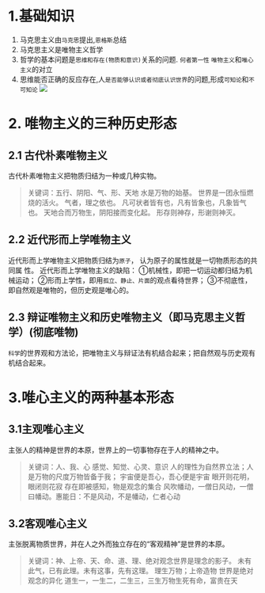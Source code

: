 # 1.基础知识
1. 马克思主义由`马克思`提出,`恩格斯`总结 
2. 马克思主义是唯物主义哲学
3. 哲学的基本问题是`思维和存在(物质和意识)`关系的问题.  `何者第一性` `唯物主义`和`唯心主义`的对立
4. 思维能否正确的反应存在,人`是否能够认识或者彻底认识世界`的问题,形成`可知论`和`不可知论`
![](https://raw.iko.ski/pic/gong/2025/03/df03e57679ddc5166eb9fcfed3e3ced8.png)
# 2. 唯物主义的三种历史形态
## 2.1 古代朴素唯物主义
古代朴素唯物主义把物质归结为一种或几种实物。
> 关键词：五行、阴阳、气、形、天地
> 水是万物的始基。
> 世界是一团永恒燃烧的活火。
> 气者，理之依也。
> 凡可状者皆有也，凡有皆象也，凡象皆气也。
> 天地合而万物生，阴阳接而变化起。
> 形存则神存，形谢则神灭。
## 2.2 近代形而上学唯物主义
近代形而上学唯物主义把物质归结为`原子`， 认为原子的属性就是一切物质形态的共同属
性。
近代形而上学唯物主义的缺陷：
	①机械性，即把一切运动都归结为机械运动；
	②形而上学性，即用`孤立、静止、片面`的观点看待世界；
	③不彻底性，即自然观是唯物的，但历史观是唯心的。

## 2.3 辩证唯物主义和历史唯物主义（即马克思主义哲学）(彻底唯物)
`科学`的世界观和方法论，把唯物主义与辩证法有机结合起来；把自然观与历史观有机结合起来。
# 3.唯心主义的两种基本形态
## 3.1主观唯心主义
主张人的精神是世界的本原，世界上的一切事物存在于人的精神之中。
>关键词：人、我、心 感觉、知觉、心灵、意识
人的理性为自然界立法；人是万物的尺度万物皆备于我；
宇宙便是吾心，吾心便是宇宙
眼开则花明，眼闭则花寂
存在即被感知，物是观念的集合
风吹幡动，一僧日风动，一僧曰幡动。惠能日：不是风动，不是幡动，仁者心动

## 3.2客观唯心主义
主张脱离物质世界，并在人之外而独立存在的“客观精神”是世界的本原。
>关键词：神、上帝、天、命、道、理、绝对观念世界是理念的影子。
未有此气，已有此理。未有这事，先有这理。
理生万物；上帝造物
世界是绝对观念的异化
道生一，一生二，二生三，三生万物生死有命，富贵在天
